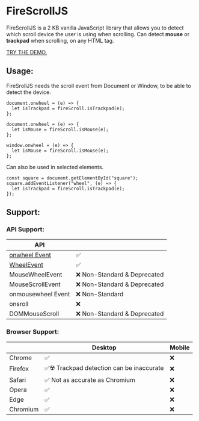 
# FireScrollJS

FireScrollJS is a 2 KB vanilla JavaScript library that allows you to detect which scroll device the user is using when scrolling. Can detect **mouse** or **trackpad** when scrolling, on any HTML tag.

[TRY THE DEMO.](https://pedroos46.github.io/FireScrollJS/)

## Usage:
FireSrollJS needs the scroll event from Document or Window, to be able to detect the device.   

    document.onwheel = (e) => {  
      let isTrackpad = fireScroll.isTrackpad(e);  
    };

    document.onwheel = (e) => {  
      let isMouse = fireScroll.isMouse(e);  
    };
    
    window.onwheel = (e) => {  
      let isMouse = fireScroll.isMouse(e);  
    };


  
Can also be used in selected elements.  
         
    const square = document.getElementById("square");  
    square.addEventListener("wheel", (e) => {  
      let isTrackpad = fireScroll.isTrackpad(e);  
    });


## Support:
### API Support: 

| API |  |
|--|--|
| [onwheel Event](https://developer.mozilla.org/es/docs/Web/API/Element/wheel_event) | ✅ |
| [WheelEvent](https://developer.mozilla.org/es/docs/Web/API/WheelEvent) | ✅ |
| MouseWheelEvent | ❌ Non-Standard & Deprecated |
| MouseScrollEvent | ❌ Non-Standard & Deprecated |
| onmousewheel Event | ❌ Non-Standard |
| onsroll | ❌ |
| DOMMouseScroll | ❌ Non-Standard & Deprecated


### Browser Support: 

|          | Desktop                                  | Mobile |
|----------|------------------------------------------|--------|
| Chrome   | ✅                                       |    ❌  |
| Firefox  | ✅☢️ Trackpad detection can be inaccurate |    ❌  |
| Safari   | ✅ Not as accurate as Chromium           |    ❌  |
| Opera    | ✅                                       |    ❌  |
| Edge     | ✅                                       |    ❌  |
| Chromium | ✅                                       |    ❌  |

